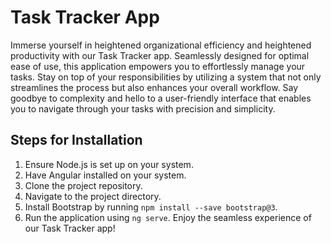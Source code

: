 # Task Tracker App

Immerse yourself in heightened organizational efficiency and heightened productivity with our Task Tracker app. Seamlessly designed for optimal ease of use, this application empowers you to effortlessly manage your tasks. Stay on top of your responsibilities by utilizing a system that not only streamlines the process but also enhances your overall workflow. Say goodbye to complexity and hello to a user-friendly interface that enables you to navigate through your tasks with precision and simplicity.

## Steps for Installation

1. Ensure Node.js is set up on your system.
2. Have Angular installed on your system.
3. Clone the project repository.
4. Navigate to the project directory.
5. Install Bootstrap by running `npm install --save bootstrap@3`.
6. Run the application using `ng serve`. Enjoy the seamless experience of our Task Tracker app!
